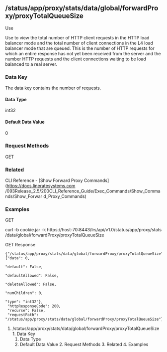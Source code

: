 ## /status/app/proxy/stats/data/global/forwardProxy/proxyTotalQueueSize

Use

Use to view the total number of HTTP client requests in the HTTP load balancer
mode and the total number of client connections in the L4 load balancer mode
that are queued. This is the number of HTTP requests for which an entire
response has not yet been received from the server and the number HTTP
requests and the client connections waiting to be load balanced to a real
server.

### Data Key

The data key contains the number of requests.

#### Data Type

int32

#### Default Data Value

0

### Request Methods

GET

### Related

CLI Reference - [Show Forward Proxy Commands](https://docs.lineratesystems.com
/093Release_2.5/200CLI_Reference_Guide/Exec_Commands/Show_Commands/Show_Forwar
d_Proxy_Commands)

### Examples

GET

curl -b cookie.jar -k https://host-70:8443/lrs/api/v1.0/status/app/proxy/stats
/data/global/forwardProxy/proxyTotalQueueSize

GET Response

    
    {"/status/app/proxy/stats/data/global/forwardProxy/proxyTotalQueueSize": {"data": 0,
                                                                               "default": False,
                                                                               "defaultAllowed": False,
                                                                               "deleteAllowed": False,
                                                                               "numChildren": 0,
                                                                               "type": "int32"},
     "httpResponseCode": 200,
     "recurse": False,
     "requestPath": "/status/app/proxy/stats/data/global/forwardProxy/proxyTotalQueueSize"}
    

  1. /status/app/proxy/stats/data/global/forwardProxy/proxyTotalQueueSize
    1. Data Key
      1. Data Type
      2. Default Data Value
    2. Request Methods
    3. Related
    4. Examples

